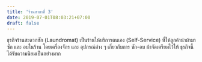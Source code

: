 ```yaml
---
title: 'ร้านสาขาที่ 3'
date: 2019-07-01T08:03:21+07:00
draft: false
---
```


ธุรกิจร้านสะดวกซัก (Laundromat) เป็นร้านให้บริการตนเอง (Self-Service) ที่ให้ลูกค้านำผ้ามาซัก และ อบในร้าน โดยเครื่องจักร และ อุปกรณ์ต่าง ๆ เกี่ยวกับการ ซัก-อบ ผ้าจัดเตรียมไว้ให้ ธุรกิจนี้ได้รับความนิยมเป็นอย่างมาก
